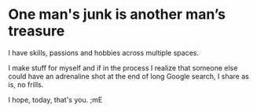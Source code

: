 # One man's junk is another man’s treasure

I have skills, passions and hobbies across multiple spaces.

I make stuff for myself and if in the process I realize that someone else could have an adrenaline shot at the end of long Google search, I share as is, no frills.

I hope, today, that's you.
;mE